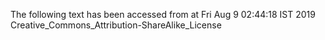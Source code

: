 The following text has been accessed from at Fri Aug 9 02:44:18 IST 2019
Creative_Commons_Attribution-ShareAlike_License
